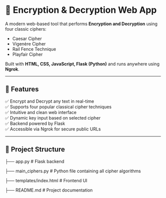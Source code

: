 # 🔐 Encryption & Decryption Web App

A modern web-based tool that performs **Encryption and Decryption** using four classic ciphers:
- Caesar Cipher  
- Vigenère Cipher  
- Rail Fence Technique  
- Playfair Cipher  

Built with **HTML, CSS, JavaScript, Flask (Python)** and runs anywhere using **Ngrok**.

---

## 🚀 Features

✅ Encrypt and Decrypt any text in real-time  
✅ Supports four popular classical cipher techniques  
✅ Intuitive and clean web interface  
✅ Dynamic key input based on selected cipher  
✅ Backend powered by Flask  
✅ Accessible via Ngrok for secure public URLs  

---

## 🧩 Project Structure

├── app.py # Flask backend

├── main_ciphers.py # Python file containing all cipher algorithms

├── templates/index.html # Frontend UI

├── README.md # Project documentation
